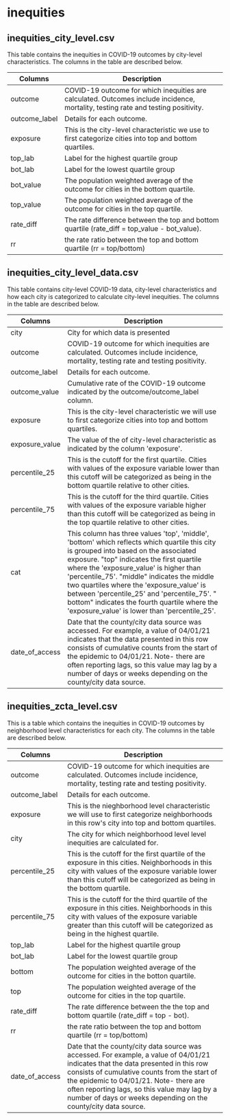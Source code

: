 # inequities

## inequities_city_level.csv

This table contains the inequities in COVID-19 outcomes by city-level characteristics. The columns in the table are described below.

| Columns       | Description                                                                                                                                                                                   |
| ------------- | --------------------------------------------------------------------------------------------------------------------------------------------------------------------------------------------- |
| outcome       | COVID-19 outcome for which inequities are calculated. Outcomes include incidence, mortality, testing rate and testing positivity.                                                        |
| outcome_label | Details for each outcome.                                                                                                                                                                     |
| exposure      | This is the city-level characteristic we use to first categorize cities into top and bottom quartiles.                                                                                   |
| top_lab       | Label for the highest quartile group                                                                                                                                                          |
| bot_lab       | Label for the lowest quartile group                                                                                                                                                           |
| bot_value        | The population weighted average of the outcome for cities in the bottom quartile.                                                                                                             |
| top_value          | The population weighted average of the outcome for cities in the top quartile.                                                                                                                |
| rate_diff     | The rate difference between the top and bottom quartile (rate_diff = top_value - bot_value).                                                                                                          |
| rr            | the rate ratio between the top and bottom quartile (rr = top/bottom)                                                                                                                                                                                                                 |
                                   
##  inequities_city_level_data.csv

This table  contains city-level COVID-19 data, city-level characteristics and how each city is categorized to calculate city-level inequities. The columns in the table are described below.

|     Columns    |                                                                                                                                                                                                                                                        Description                                                                                                                                                                                                                                                        |
|--------------|-------------------------------------------------------------------------------------------------------------------------------------------------------------------------------------------------------------------------------------------------------------------------------------------------------------------------------------------------------------------------------------------------------------------------------------------------------------------------------------------------------------------------|
| city           | City  for which data is presented                                                                                                                                                                                                                                                                                                                                                                                                                                                                                     |
| outcome        | COVID-19   outcome for which inequities are calculated. Outcomes include incidence,   mortality, testing rate and testing positivity.                                                                                                                                                                                                                                                                                                                                                                                |
| outcome_label  | Details   for each outcome.                                                                                                                                                                                                                                                                                                                                                                                                                                                                                               |
| outcome_value  | Cumulative   rate of the COVID-19 outcome indicated by the outcome/outcome_label column.                                                                                                                                                                                                                                                                                                                                                                                                                                  |
| exposure       | This   is the city-level characteristic we will use to first categorize cities into   top and bottom quartiles.                                                                                                                                                                                                                                                                                                                                                                                                           |
| exposure_value | The   value of the of city-level characteristic as indicated by the column   'exposure'.                                                                                                                                                                                                                                                                                                                                                                                                                               |
| percentile_25  | This   is the cutoff for the first quartile. Cities with values of the exposure   variable lower than this cutoff will be categorized as being in the bottom   quartile relative to other cities.                                                                                                                                                                                                                                                                                                                       |
| percentile_75  | This   is the cutoff for the third quartile. Cities with values of the exposure   variable higher than this cutoff will be categorized as being in the top   quartile relative to other cities.                                                                                                                                                                                                                                                                                                                         |
| cat            | This   column has three values 'top',   'middle', 'bottom' which reflects which   quartile this city is grouped into based on the associated exposure.             "top" indicates the   first quartile where the 'exposure_value' is higher than 'percentile_75'.               "middle" indicates the   middle two quartiles where the 'exposure_value' is between 'percentile_25'   and 'percentile_75'. "            bottom" indicates the   fourth quartile where the 'exposure_value' is lower than 'percentile_25'.     |
| date_of_access | Date   that the county/city data source was accessed. For example, a value of   04/01/21 indicates that the data presented in this row consists of cumulative   counts from the start of the epidemic to 04/01/21. Note- there are often   reporting lags, so this value may lag by a number of days or weeks depending   on the county/city data source.                                                                                                                                                                 |                                                                                        |
        


## inequities_zcta_level.csv

This is a table which contains the inequities in COVID-19 outcomes by neighborhood level characteristics for each city. The columns in the table are described below.

|     Columns    |                                                                                                                                                                        Description                                                                                                                                                                        |
|--------------|---------------------------------------------------------------------------------------------------------------------------------------------------------------------------------------------------------------------------------------------------------------------------------------------------------------------------------------------------------|
| outcome        | COVID-19   outcome for which inequities are calculated. Outcomes include incidence,   mortality, testing rate and testing positivity.                                                                                                                                                                                                                |
| outcome_label  | Details   for each outcome.                                                                                                                                                                                                                                                                                                                               |
| exposure       | This   is the nieghborhood level characteristic we will use to first categorize   neighborhoods in this row's city into top and bottom quartiles.                                                                                                                                                                                                         |
| city           | The   city for which neighborhood level level inequities are calculated for.                                                                                                                                                                                                                                                                              |
| percentile_25  | This   is the cutoff for the first quartile of the exposure in this cities.   Neighborhoods in this city with values of the exposure variable lower than   this cutoff will be categorized as being in the bottom quartile.                                                                                                                             |
| percentile_75  | This   is the cutoff for the third quartile of the exposure in this cities.   Neighborhoods in this city with values of the exposure variable greater than   this cutoff will be categorized as being in the highest quartile.                                                                                                                          |
| top_lab        | Label   for the highest quartile group                                                                                                                                                                                                                                                                                                                    |
| bot_lab        | Label   for the lowest quartile group                                                                                                                                                                                                                                                                                                                     |
| bottom         | The   population weighted average of the outcome for cities in the botton quartile.                                                                                                                                                                                                                                                                       |
| top            | The   population weighted average of the outcome for cities in the top quartile.                                                                                                                                                                                                                                                                          |
| rate_diff      | The   rate difference between the the top and bottom quartile (rate_diff = top -   bot).                                                                                                                                                                                                                                                                  |
| rr             | the   rate ratio between the top and bottom quartile (rr = top/bottom)                                                                                                                                                                                                                                                                                    |
| date_of_access | Date   that the county/city data source was accessed. For example, a value of   04/01/21 indicates that the data presented in this row consists of cumulative   counts from the start of the epidemic to 04/01/21. Note- there are often   reporting lags, so this value may lag by a number of days or weeks depending   on the county/city data source. |
